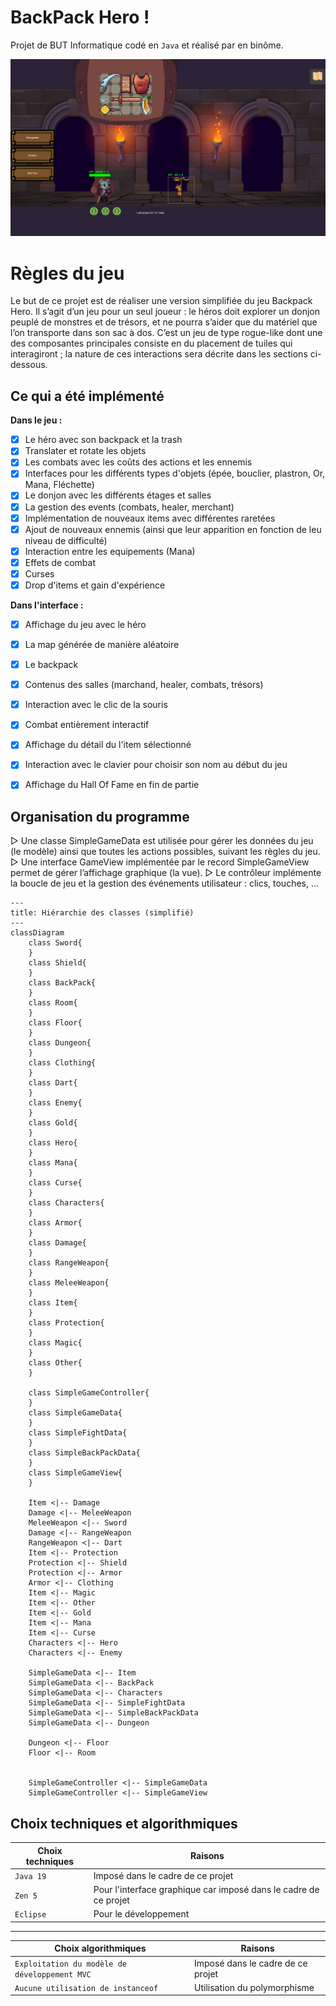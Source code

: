 # BackPack Hero !

Projet de BUT Informatique codé en `Java` et réalisé par en binôme.

![Screen d'un combat du jeu](./BackPackHero.png "Screen Combat")

# Règles du jeu
Le but de ce projet est de réaliser une version simplifiée du jeu Backpack Hero. Il s’agit d’un jeu pour un seul joueur : le héros doit explorer un donjon peuplé de monstres et de trésors, et ne pourra s’aider que du matériel que l’on transporte dans son sac à dos. C’est un jeu de type rogue-like dont une des composantes principales consiste en du placement de tuiles qui interagiront ; la nature de ces interactions sera décrite dans les sections ci-dessous.


## Ce qui a été implémenté
**Dans le jeu :**
 - [x] Le héro avec son backpack et la trash
 - [x] Translater et rotate les objets
 - [x] Les combats avec les coûts des actions et les ennemis
 - [x] Interfaces pour les différents types d'objets (épée, bouclier, plastron, Or, Mana, Fléchette)
 - [x] Le donjon avec les différents étages et salles
 - [x] La gestion des events (combats, healer, merchant)
 - [x] Implémentation de nouveaux items avec différentes raretées
 - [x] Ajout de nouveaux ennemis (ainsi que leur apparition en fonction de leu niveau de difficulté)
 - [x] Interaction entre les equipements (Mana)
 - [x] Effets de combat
 - [x] Curses
 - [x] Drop d'items et gain d'expérience

**Dans l'interface :**
 - [x] Affichage du jeu avec le héro
 - [x] La map générée de manière aléatoire
 - [x] Le backpack
 - [x] Contenus des salles (marchand, healer, combats, trésors)
 - [x] Interaction avec le clic de la souris
 - [x] Combat entièrement interactif
 - [x] Affichage du détail du l'item sélectionné
 - [x] Interaction avec le clavier pour choisir son nom au début du jeu
 - [X] Affichage du Hall Of Fame en fin de partie


## Organisation du programme

▷ Une classe SimpleGameData est utilisée pour gérer les données du jeu (le modèle) ainsi que toutes les actions possibles, suivant les règles du jeu.
▷ Une interface GameView implémentée par le record SimpleGameView permet de gérer l’affichage graphique (la vue).
▷ Le contrôleur implémente la boucle de jeu et la gestion des événements utilisateur : clics, touches, ...

```mermaid
---
title: Hiérarchie des classes (simplifié)
---
classDiagram
    class Sword{
    }
    class Shield{
    }
    class BackPack{
    }
    class Room{
    }
    class Floor{
    }
    class Dungeon{
    }
    class Clothing{
    }
    class Dart{
    }
    class Enemy{
    }
    class Gold{
    }
    class Hero{
    }
    class Mana{
    }
    class Curse{
    }
    class Characters{
    }
    class Armor{
    }
    class Damage{
    }
    class RangeWeapon{
    }
    class MeleeWeapon{
    }
    class Item{
    }
    class Protection{
    }
    class Magic{
    }
    class Other{
    }

    class SimpleGameController{
    }
    class SimpleGameData{
    }
    class SimpleFightData{
    }
    class SimpleBackPackData{
    }
    class SimpleGameView{
    }

    Item <|-- Damage
    Damage <|-- MeleeWeapon
    MeleeWeapon <|-- Sword
    Damage <|-- RangeWeapon
    RangeWeapon <|-- Dart
    Item <|-- Protection
    Protection <|-- Shield
    Protection <|-- Armor
    Armor <|-- Clothing
    Item <|-- Magic
    Item <|-- Other
    Item <|-- Gold
    Item <|-- Mana
    Item <|-- Curse
    Characters <|-- Hero
    Characters <|-- Enemy

    SimpleGameData <|-- Item
    SimpleGameData <|-- BackPack
    SimpleGameData <|-- Characters
    SimpleGameData <|-- SimpleFightData
    SimpleGameData <|-- SimpleBackPackData
    SimpleGameData <|-- Dungeon

    Dungeon <|-- Floor
    Floor <|-- Room
    

    SimpleGameController <|-- SimpleGameData
    SimpleGameController <|-- SimpleGameView

```

## Choix techniques et algorithmiques

|Choix techniques           |Raisons                                                         |
|---------------------------|----------------------------------------------------------------|
|`Java 19`                  |Imposé dans le cadre de ce projet                               |
|`Zen 5`                    |Pour l'interface graphique car imposé dans le cadre de ce projet|
|`Eclipse`                  |Pour le développement                                           |

- - -

|Choix algorithmiques                           |Raisons                            |
|-----------------------------------------------|-----------------------------------|
|`Exploitation du modèle de développement MVC`  |Imposé dans le cadre de ce projet  |
|`Aucune utilisation de instanceof`             |Utilisation du polymorphisme       |
